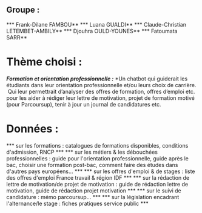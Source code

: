 ## Groupe :

*** Frank-Dilane FAMBOU**
*** Luana GUALDI** 
*** Claude-Christian LETEMBET-AMBILY** 
*** Djouhra  OULD-YOUNES** 
*** Fatoumata SARR**

# Thème choisi : 
***Formation et orientation professionnelle :*** ​
*Un chatbot qui guiderait les étudiants dans leur orientation professionnelle et/ou leurs choix de carrière. ​
Qui leur permettrait d’analyser des offres de formation, offres d’emploi etc. pour les aider à rédiger leur lettre de motivation, projet de formation motivé (pour Parcoursup), tenir à jour un journal de candidatures etc. 

# Données :
*** sur les formations : catalogues de formations disponibles, conditions d'admission, RNCP ***
*** sur les métiers & les débouchées professionnelles : guide pour l'orientation professionnelle, guide après le bac, choisir une formation post-bac, comment faire des études dans d'autres pays européens... ***
*** sur les offres d'emploi & de stages : liste des offres d'emploi France travail & région IDF ***
*** sur la rédaction de lettre de motivation/de projet de motivation : guide de rédaction lettre de motivation, guide de rédaction projet motivation ***
*** sur le suivi de candidature : mémo parcoursup... ***
*** sur la législation encadrant l'alternance/le stage : fiches pratiques service public ***